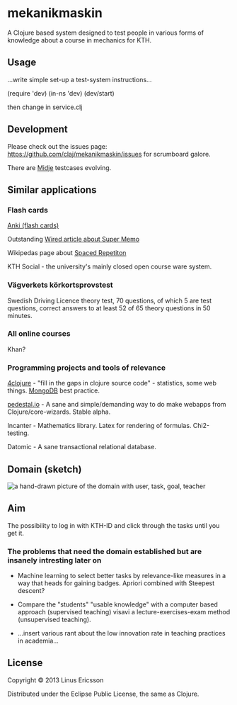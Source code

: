 # mekanikmaskin

A Clojure based system designed to test people in various forms of knowledge about a course in mechanics for KTH.

## Usage

...write simple set-up a test-system instructions...

(require 'dev)
(in-ns 'dev)
(dev/start)

then change in service.clj

## Development
Please check out the issues page: https://github.com/claj/mekanikmaskin/issues for scrumboard galore.

There are [Midje](https://github.com/marick/Midje) testcases evolving.

## Similar applications

### Flash cards
[Anki (flash cards)](http://ankisrs.net/)

Outstanding [Wired article about Super Memo](http://www.wired.com/medtech/health/magazine/16-05/ff_wozniak?currentPage=all)

Wikipedas page about [Spaced Repetiton](http://en.wikipedia.org/wiki/Spaced_repetition)

KTH Social - the university's mainly closed open course ware system.

### Vägverkets körkortsprovstest
Swedish Driving Licence theory test, 70 questions, of which 5 are test questions, correct answers to at least 52 of 65 theory questions in 50 minutes.

### All online courses
Khan?

### Programming projects and tools of relevance
[4clojure](https://github.com/4clojure/4clojure) - "fill in the gaps in clojure source code" - statistics, some web things. [MongoDB](https://github.com/aboekhoff/congomongo.git) best practice.

[pedestal.io](http://pedestal.io) - A sane and simple/demanding way to do make webapps from Clojure/core-wizards. Stable alpha.

Incanter - Mathematics library. Latex for rendering of formulas. Chi2-testing.

Datomic - A sane transactional relational database.

## Domain (sketch)

<img src="https://raw.github.com/claj/mekanikmaskin/master/doc/proto-domain.png"
 alt="a hand-drawn picture of the domain with user, task, goal, teacher" title="Sketchy domain" align="center" />

## Aim

The possibility to log in with KTH-ID and click through the tasks until you get it.

### The problems that need the domain established but are insanely intresting later on

- Machine learning to select better tasks by relevance-like measures in a way that heads for gaining badges. Apriori combined with Steepest descent?

- Compare the "students" "usable knowledge" with a computer based approach (supervised teaching) visavi a lecture-exercises-exam method (unsupervised teaching).

- ...insert various rant about the low innovation rate in teaching practices in academia...

## License

Copyright © 2013 Linus Ericsson

Distributed under the Eclipse Public License, the same as Clojure.
